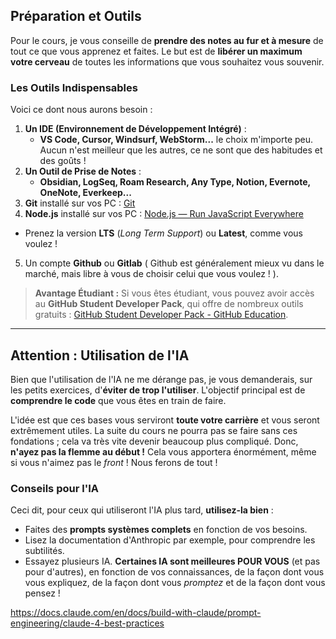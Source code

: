 ## Préparation et Outils

Pour le cours, je vous conseille de **prendre des notes au fur et à mesure** de tout ce que vous apprenez et faites. Le but est de **libérer un maximum votre cerveau** de toutes les informations que vous souhaitez vous souvenir.

### Les Outils Indispensables

Voici ce dont nous aurons besoin :

1. **Un IDE (Environnement de Développement Intégré)** :
    - **VS Code, Cursor, Windsurf, WebStorm...** le choix m'importe peu. Aucun n'est meilleur que les autres, ce ne sont que des habitudes et des goûts !
2. **Un Outil de Prise de Notes** :
    - **Obsidian, LogSeq, Roam Research, Any Type, Notion, Evernote, OneNote, Everkeep...**
3. **Git** installé sur vos PC : [Git](https://git-scm.com/)
4. **Node.js** installé sur vos PC : [Node.js — Run JavaScript Everywhere](https://nodejs.org/en)
 - Prenez la version **LTS** (_Long Term Support_) ou **Latest**, comme vous voulez !
5. Un compte **Github** ou **Gitlab** ( Github est généralement mieux vu dans le marché, mais libre à vous de choisir celui que vous voulez ! ).

> **Avantage Étudiant :** Si vous êtes étudiant, vous pouvez avoir accès au **GitHub Student Developer Pack**, qui offre de nombreux outils gratuits : [GitHub Student Developer Pack - GitHub Education](https://education.github.com/pack).

---

## **Attention : Utilisation de l'IA**

Bien que l'utilisation de l'IA ne me dérange pas, je vous demanderais, sur les petits exercices, d'**éviter de trop l'utiliser**. L'objectif principal est de **comprendre le code** que vous êtes en train de faire.

L'idée est que ces bases vous serviront **toute votre carrière** et vous seront extrêmement utiles. La suite du cours ne pourra pas se faire sans ces fondations ; cela va très vite devenir beaucoup plus compliqué. Donc, **n'ayez pas la flemme au début !** Cela vous apportera énormément, même si vous n'aimez pas le _front_ ! Nous ferons de tout !

### Conseils pour l'IA

Ceci dit, pour ceux qui utiliseront l'IA plus tard, **utilisez-la bien** :

- Faites des **prompts systèmes complets** en fonction de vos besoins.
- Lisez la documentation d'Anthropic par exemple, pour comprendre les subtilités.
- Essayez plusieurs IA. **Certaines IA sont meilleures POUR VOUS** (et pas pour d'autres), en fonction de vos connaissances, de la façon dont vous vous expliquez, de la façon dont vous _promptez_ et de la façon dont vous pensez !

<https://docs.claude.com/en/docs/build-with-claude/prompt-engineering/claude-4-best-practices>
